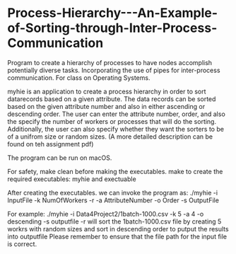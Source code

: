 # Process-Hierarchy---An-Example-of-Sorting-through-Inter-Process-Communication
Program to create a hierarchy of processes to have nodes accomplish potentially diverse tasks. Incorporating the use of pipes for inter-process communication. For class on Operating Systems.

myhie is an application to create a process hierarchy in order to sort datarecords based on a given attribute.
The data records can be sorted based on the given attribute number and also in either ascending or descending order.
The user can enter the attribute number, order, and also the specify the number of workers or processes that will do the sorting. Additionally, the user can also specify whether they want the sorters to be of a unifrom size or random sizes.
(A more detailed description can be found on teh assignment pdf)

The program can be run on macOS.

For safety, make clean before making the executables.
make to create the required executables: myhie and exectuable

After creating the executables. we can invoke the program as:
./myhie -i InputFile -k NumOfWorkers -r -a AttributeNumber -o Order -s OutputFile

For example:
./myhie -i Data4Project2/1batch-1000.csv -k 5 -a 4 -o descending -s outputfile -r
will sort the 1batch-1000.csv file by creating 5 workrs with random sizes and sort in descending order to putput the results into outputfile
Please remember to ensure that the file path for the input file is correct.
